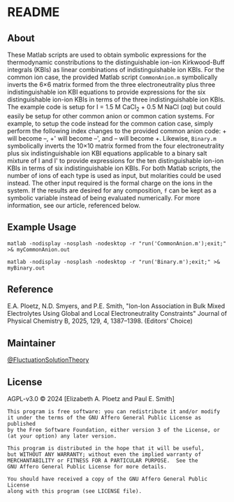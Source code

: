 # README

## About
These Matlab scripts are used to obtain symbolic expressions for the thermodynamic constributions to the distinguishable ion-ion Kirkwood-Buff integrals (KBIs) as linear combinations of indistinguishable ion KBIs.
For the common ion case, the provided Matlab script ```CommonAnion.m``` symbolically inverts the 6×6 matrix formed from the three electroneutrality plus three indistinguishable ion KBI equations
to provide expressions for the six distinguishable ion-ion KBIs in terms of the three indistinguishable ion KBIs. The example code is setup for I = 1.5 M CaCl<sub>2</sub> + 0.5 M NaCl (*aq*) but could easily be setup for other 
common anion or common cation systems. For example, to setup the code instead for the common cation case, simply perform the following index changes to the provided common anion code: + will become –, 
+' will become –', and – will become +. Likewise, ```Binary.m``` symbolically inverts the 10×10 matrix formed from the four electroneutrality plus six indistinguishable ion KBI equations applicable to a binary salt 
mixture of I and I' to provide expressions for the ten distinguishable ion-ion KBIs in terms of six indistinguishable ion KBIs. For both Matlab scripts, the number of ions of each type 
is used as input, but molarities could be used instead. The other input required is the formal charge on the ions in the system. If the results are desired for any composition, ```f``` can be kept as a symbolic variable 
instead of being evaluated numerically. For more information, see our article, referenced below.

## Example Usage
```matlab -nodisplay -nosplash -nodesktop -r "run('CommonAnion.m');exit;" >& myCommonAnion.out```

```matlab -nodisplay -nosplash -nodesktop -r "run('Binary.m');exit;" >& myBinary.out```

## Reference
E.A. Ploetz, N.D. Smyers, and P.E. Smith, "Ion-Ion Association in Bulk Mixed Electrolytes Using Global and Local Electroneutrality Constraints"
Journal of Physical Chemistry B, 2025, 129, 4, 1387–1398. (Editors' Choice)

## Maintainer
[@FluctuationSolutionTheory](https://github.com/FluctuationSolutionTheory)

## License
AGPL-v3.0 © 2024 [Elizabeth A. Ploetz and Paul E. Smith]

    This program is free software: you can redistribute it and/or modify
    it under the terms of the GNU Affero General Public License as published
    by the Free Software Foundation, either version 3 of the License, or
    (at your option) any later version.

    This program is distributed in the hope that it will be useful,
    but WITHOUT ANY WARRANTY; without even the implied warranty of
    MERCHANTABILITY or FITNESS FOR A PARTICULAR PURPOSE.  See the
    GNU Affero General Public License for more details.

    You should have received a copy of the GNU Affero General Public License
    along with this program (see LICENSE file).
